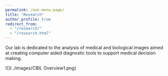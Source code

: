 ```yaml
---
permalink: /non-menu-page/
title: "Research"
author_profile: true
redirect_from: 
  - "/research/"
  - "/research.html"
---
```


Our lab is dedicated to the analysis of medical and biological images aimed at creating computer aided diagnostic tools to support medical decision making.

![](../images/CBIL Overview1.png)
